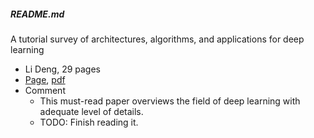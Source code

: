 ##### README.md

A tutorial survey of architectures, algorithms, and applications for deep learning
* Li Deng, 29 pages
* [Page](https://www.cambridge.org/core/journals/apsipa-transactions-on-signal-and-information-processing/article/tutorial-survey-of-architectures-algorithms-and-applications-for-deep-learning/023B6ADF962FA37F8EC684B209E3DFAE), [pdf](https://www.cambridge.org/core/journals/apsipa-transactions-on-signal-and-information-processing/article/tutorial-survey-of-architectures-algorithms-and-applications-for-deep-learning/023B6ADF962FA37F8EC684B209E3DFAE#readcube-epdf)
* Comment
  * This must-read paper overviews the field of deep learning with adequate level of details.
  * TODO: Finish reading it.
